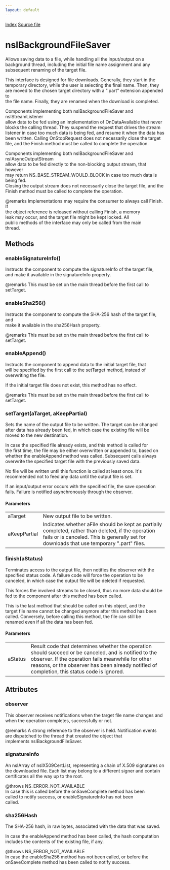 ```yaml
---
layout: default
---
```

<div id='links'><a href="../index.html">Index</a>
<a href="http://dxr.mozilla.org/mozilla-central/source/netwerk/base/public/nsIBackgroundFileSaver.idl">Source file</a>
</div>

# nsIBackgroundFileSaver #
  
Allows saving data to a file, while handling all the input/output on a  
background thread, including the initial file name assignment and any  
subsequent renaming of the target file.  
  
This interface is designed for file downloads.  Generally, they start in the  
temporary directory, while the user is selecting the final name.  Then, they  
are moved to the chosen target directory with a ".part" extension appended to  
the file name.  Finally, they are renamed when the download is completed.  
  
Components implementing both nsIBackgroundFileSaver and nsIStreamListener  
allow data to be fed using an implementation of OnDataAvailable that never  
blocks the calling thread.  They suspend the request that drives the stream  
listener in case too much data is being fed, and resume it when the data has  
been written.  Calling OnStopRequest does not necessarily close the target  
file, and the Finish method must be called to complete the operation.  
  
Components implementing both nsIBackgroundFileSaver and nsIAsyncOutputStream  
allow data to be fed directly to the non-blocking output stream, that however  
may return NS_BASE_STREAM_WOULD_BLOCK in case too much data is being fed.  
Closing the output stream does not necessarily close the target file, and the  
Finish method must be called to complete the operation.  
  
@remarks Implementations may require the consumer to always call Finish.  If  
         the object reference is released without calling Finish, a memory  
         leak may occur, and the target file might be kept locked. All  
         public methods of the interface may only be called from the main  
         thread.  
  

## Methods ##

### enableSignatureInfo() ###
  
Instructs the component to compute the signatureInfo of the target file,  
and make it available in the signatureInfo property.  
  
@remarks This must be set on the main thread before the first call to  
         setTarget.  
  

### enableSha256() ###
  
Instructs the component to compute the SHA-256 hash of the target file, and  
make it available in the sha256Hash property.  
  
@remarks This must be set on the main thread before the first call to  
         setTarget.  
  

### enableAppend() ###
  
Instructs the component to append data to the initial target file, that  
will be specified by the first call to the setTarget method, instead of  
overwriting the file.  
  
If the initial target file does not exist, this method has no effect.  
  
@remarks This must be set on the main thread before the first call to  
         setTarget.  
  

### setTarget(aTarget, aKeepPartial) ###
  
Sets the name of the output file to be written.  The target can be changed  
after data has already been fed, in which case the existing file will be  
moved to the new destination.  
  
In case the specified file already exists, and this method is called for  
the first time, the file may be either overwritten or appended to, based on  
whether the enableAppend method was called.  Subsequent calls always  
overwrite the specified target file with the previously saved data.  
  
No file will be written until this function is called at least once.  It's  
recommended not to feed any data until the output file is set.  
  
If an input/output error occurs with the specified file, the save operation  
fails.  Failure is notified asynchronously through the observer.  
  
  

#### Parameters ####

<table>

<tr>
<td>aTarget</td>
<td>       New output file to be written.  
</td>
</tr>

<tr>
<td>aKeepPartial</td>
<td>       Indicates whether aFile should be kept as partially completed,  
       rather than deleted, if the operation fails or is canceled.  This is  
       generally set for downloads that use temporary ".part" files.  
</td>
</tr>

</table>

### finish(aStatus) ###
  
Terminates access to the output file, then notifies the observer with the  
specified status code.  A failure code will force the operation to be  
canceled, in which case the output file will be deleted if requested.  
  
This forces the involved streams to be closed, thus no more data should be  
fed to the component after this method has been called.  
  
This is the last method that should be called on this object, and the  
target file name cannot be changed anymore after this method has been  
called.  Conversely, before calling this method, the file can still be  
renamed even if all the data has been fed.  
  
  

#### Parameters ####

<table>

<tr>
<td>aStatus</td>
<td>       Result code that determines whether the operation should succeed or  
       be canceled, and is notified to the observer.  If the operation  
       fails meanwhile for other reasons, or the observer has been already  
       notified of completion, this status code is ignored.  
</td>
</tr>

</table>

## Attributes ##

### observer ###
  
This observer receives notifications when the target file name changes and  
when the operation completes, successfully or not.  
  
@remarks A strong reference to the observer is held.  Notification events  
         are dispatched to the thread that created the object that  
         implements nsIBackgroundFileSaver.  
  

### signatureInfo ###
  
An nsIArray of nsIX509CertList, representing a chain of X.509 signatures on  
the downloaded file. Each list may belong to a different signer and contain  
certificates all the way up to the root.  
  
@throws NS_ERROR_NOT_AVAILABLE  
        In case this is called before the onSaveComplete method has been  
        called to notify success, or enableSignatureInfo has not been  
        called.  
  

### sha256Hash ###
  
The SHA-256 hash, in raw bytes, associated with the data that was saved.  
  
In case the enableAppend method has been called, the hash computation  
includes the contents of the existing file, if any.  
  
@throws NS_ERROR_NOT_AVAILABLE  
        In case the enableSha256 method has not been called, or before the  
        onSaveComplete method has been called to notify success.  
  

